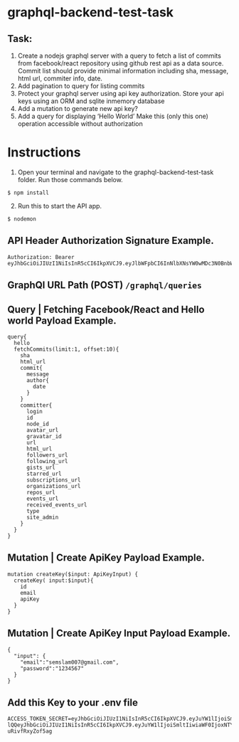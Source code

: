 # graphql-backend-test-task

## Task:

1. Create a nodejs graphql server with a query to fetch a list of commits from facebook/react repository using github rest api as a data source. Commit list should provide minimal information including sha, message, html url, commiter info, date.
2. Add pagination to query for listing commits
3. Protect your graphql server using api key authorization. Store your api keys using an ORM and sqlite inmemory database
4. Add a mutation to generate new api key?
5. Add a query for displaying ‘Hello World’ Make this (only this one) operation accessible without authorization

# Instructions
1. Open your terminal and navigate to the graphql-backend-test-task folder. Run those commands below. 
```
$ npm install
```
2. Run this to start the API app.
```
$ nodemon
```
## API Header Authorization Signature Example.
```
Authorization: Bearer eyJhbGciOiJIUzI1NiIsInR5cCI6IkpXVCJ9.eyJlbWFpbCI6InNlbXNsYW0wMDc3N0BnbWFpbC5jb20iLCJpYXQiOjE2NTAyMDY4NjUsImV4cCI6MTY4MTc0Mjg2NX0.2h_beEyTulfcfigwNxyUPpw3yzjLAzaXLEroPQ0qRAk
```
## GraphQl URL Path (POST) `/graphql/queries`

## Query | Fetching Facebook/React and Hello world Payload Example.
```
query{
  hello
  fetchCommits(limit:1, offset:10){
    sha
    html_url
    commit{
      message
      author{
        date
      }
    }
    committer{
      login
      id
      node_id
      avatar_url
      gravatar_id
      url
      html_url
      followers_url
      following_url
      gists_url
      starred_url
      subscriptions_url
      organizations_url
      repos_url
      events_url
      received_events_url
      type
      site_admin
    }
  }
}
```
## Mutation | Create ApiKey Payload Example.
```
mutation createKey($input: ApiKeyInput) {
  createKey( input:$input){
    id
  	email
  	apiKey
  }
}
```
## Mutation | Create ApiKey Input Payload Example.
```
{
  "input": {
    "email":"semslam007@gmail.com",
    "password":"1234567"
  }
}
```
## Add this Key to your .env file
```
ACCESS_TOKEN_SECRET=eyJhbGciOiJIUzI1NiIsInR5cCI6IkpXVCJ9.eyJuYW1lIjoiSmltIiwiaWF0IjoxNTY4NzU5ODEyLCJleHAiOjE1Njg3NTk4Mjd9.0i6Im2gKz7jj8wM7aZZzOPaBS_xHoZWAqBwnldn-lQQeyJhbGciOiJIUzI1NiIsInR5cCI6IkpXVCJ9.eyJuYW1lIjoiSmltIiwiaWF0IjoxNTY4NzU5OTIyfQ.RT6wszuCeFLwC_6ksmNMIELxiC5s-uRivfRxyZof5ag

```